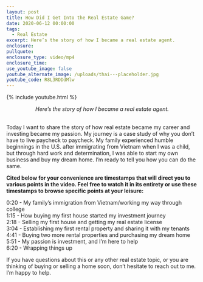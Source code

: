 ```yaml
---
layout: post
title: How Did I Get Into the Real Estate Game?
date: 2020-06-12 00:00:00
tags:
  - Real Estate
excerpt: Here’s the story of how I became a real estate agent.
enclosure:
pullquote:
enclosure_type: video/mp4
enclosure_time:
use_youtube_image: false
youtube_alternate_image: /uploads/thai---placeholder.jpg
youtube_code: R8L3RDDdMlw
---
```


{% include youtube.html %}

<center><em>Here&rsquo;s the story of how I became a real estate agent.</em></center>

<br>Today I want to share the story of how real estate became my career and investing became my passion. My journey is a case study of why you don’t have to live paycheck to paycheck. My family experienced humble beginnings in the U.S. after immigrating from Vietnam when I was a child, but through hard work and determination, I was able to start my own business and buy my dream home. I’m ready to tell you how you can do the same.

**Cited below for your convenience are timestamps that will direct you to various points in the video. Feel free to watch it in its entirety or use these timestamps to browse specific points at your leisure:**

0:20 - My family’s immigration from Vietnam/working my way through college<br>1:15 - How buying my first house started my investment journey<br>2:18 - Selling my first house and getting my real estate license<br>3:04 - Establishing my first rental property and sharing it with my tenants<br>4:41 - Buying two more rental properties and purchasing my dream home<br>5:51 - My passion is investment, and I’m here to help<br>6:20 - Wrapping things up

If you have questions about this or any other real estate topic, or you are thinking of buying or selling a home soon, don’t hesitate to reach out to me. I’m happy to help.